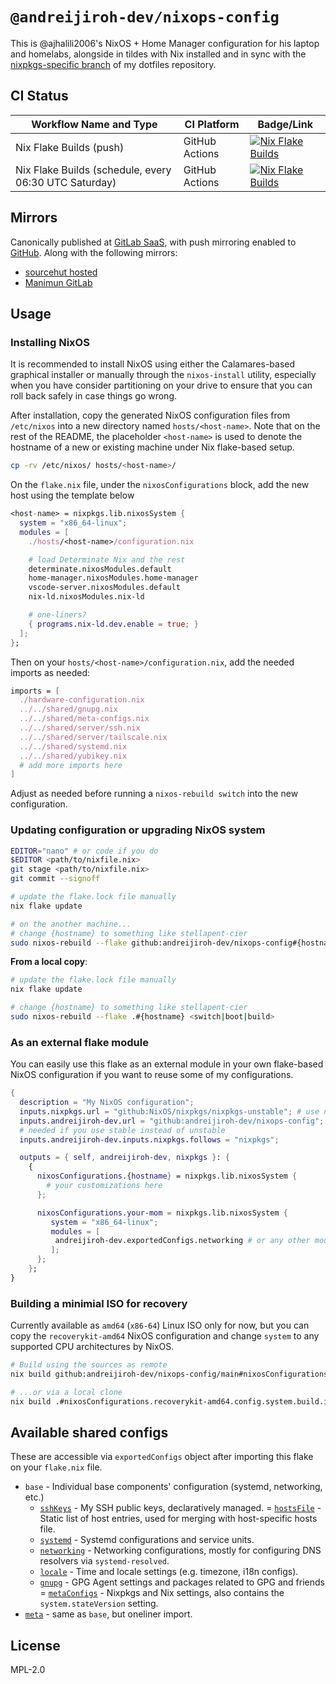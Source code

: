 # `@andreijiroh-dev/nixops-config`

This is @ajhalili2006's NixOS + Home Manager configuration for his laptop and homelabs,
alongside in tildes with Nix installed and in sync with the [nixpkgs-specific branch][nix-dots]
of my dotfiles repository.

[nix-dots]: https://gitlab.com/andreijiroh-dev/dotfiles/tree/nixpkgs

## CI Status

| Workflow Name and Type | CI Platform | Badge/Link |
| --- | --- | --- |
| Nix Flake Builds (push) | GitHub Actions | [![Nix Flake Builds](https://github.com/andreijiroh-dev/nixops-config/actions/workflows/update-flakes.yml/badge.svg)](https://github.com/andreijiroh-dev/nixops-config/actions/workflows/update-flakes.yml) |
| Nix Flake Builds (schedule, every 06:30 UTC Saturday) | GitHub Actions | [![Nix Flake Builds](https://github.com/andreijiroh-dev/nixops-config/actions/workflows/update-flakes.yml/badge.svg?event=schedule)](https://github.com/andreijiroh-dev/nixops-config/actions/workflows/update-flakes.yml) |

## Mirrors

Canonically published at [GitLab SaaS](https://gitlab.com/andreijiroh-dev/nixops-config),
with push mirroring enabled to [GitHub](https://github.com/andreijiroh-dev/nixops-config).
Along with the following mirrors:

- [sourcehut hosted](https://sr.ht/~ajhalili2006/nixops-config)
- [Manimun GitLab](https://mau.dev/andreijiroh-dev/nixops-config)

## Usage

### Installing NixOS

It is recommended to install NixOS using either the Calamares-based graphical
installer or manually through the `nixos-install` utility, especially
when you have consider partitioning on your drive to ensure that you can roll back
safely in case things go wrong.

After installation, copy the generated NixOS configuration files from `/etc/nixos`
into a new directory named `hosts/<host-name>`. Note that on the rest of
the README, the placeholder `<host-name>` is used to denote the hostname of a new
or existing machine under Nix flake-based setup.

```bash
cp -rv /etc/nixos/ hosts/<host-name>/
```

On the `flake.nix` file, under the `nixosConfigurations` block, add the new host using the template below

```nix
<host-name> = nixpkgs.lib.nixosSystem {
  system = "x86_64-linux";
  modules = [
    ./hosts/<host-name>/configuration.nix

    # load Determinate Nix and the rest
    determinate.nixosModules.default
    home-manager.nixosModules.home-manager
    vscode-server.nixosModules.default
    nix-ld.nixosModules.nix-ld

    # one-liners?
    { programs.nix-ld.dev.enable = true; }
  ];
};
```

Then on your `hosts/<host-name>/configuration.nix`, add the needed imports
as needed:

```nix
imports = [
  ./hardware-configuration.nix
  ../../shared/gnupg.nix
  ../../shared/meta-configs.nix
  ../../shared/server/ssh.nix
  ../../shared/server/tailscale.nix
  ../../shared/systemd.nix
  ../../shared/yubikey.nix
  # add more imports here
]
```

Adjust as needed before running a `nixos-rebuild switch` into the new configuration.

### Updating configuration or upgrading NixOS system

```bash
EDITOR="nano" # or code if you do
$EDITOR <path/to/nixfile.nix>
git stage <path/to/nixfile.nix>
git commit --signoff

# update the flake.lock file manually
nix flake update

# on the another machine...
# change {hostname} to something like stellapent-cier
sudo nixos-rebuild --flake github:andreijiroh-dev/nixops-config#{hostname} <switch|boot|build>
```

**From a local copy**:

```bash
# update the flake.lock file manually
nix flake update

# change {hostname} to something like stellapent-cier
sudo nixos-rebuild --flake .#{hostname} <switch|boot|build>
```

### As an external flake module

You can easily use this flake as an external module in your own flake-based NixOS configuration
if you want to reuse some of my configurations.

```nix
{
  description = "My NixOS configuration";
  inputs.nixpkgs.url = "github:NixOS/nixpkgs/nixpkgs-unstable"; # use nixos-unstable instead if preferred
  inputs.andreijiroh-dev.url = "github:andreijiroh-dev/nixops-config";
  # needed if you use stable instead of unstable
  inputs.andreijiroh-dev.inputs.nixpkgs.follows = "nixpkgs";

  outputs = { self, andreijiroh-dev, nixpkgs }: {
    {
      nixosConfigurations.{hostname} = nixpkgs.lib.nixosSystem {
        # your customizations here
      };

      nixosConfigurations.your-mom = nixpkgs.lib.nixosSystem {
         system = "x86_64-linux";
         modules = [
          andreijiroh-dev.exportedConfigs.networking # or any other modules
         ];
      };
    };
}
```

### Building a minimial ISO for recovery

Currently available as `amd64` (`x86-64`) Linux ISO only for now, but you can copy
the `recoverykit-amd64` NixOS configuration and change `system` to any supported CPU
architectures by NixOS.

```bash
# Build using the sources as remote
nix build github:andreijiroh-dev/nixops-config/main#nixosConfigurations.recoverykit-amd64.config.system.build.isoImage

# ...or via a local clone
nix build .#nixosConfigurations.recoverykit-amd64.config.system.build.isoImage
```

## Available shared configs

These are accessible via `exportedConfigs` object after importing this flake on your `flake.nix` file.

- `base` - Individual base components' configuration (systemd, networking, etc.)
  - [`sshKeys`](./shared/ssh-keys.nix) - My SSH public keys, declaratively managed.
  = [`hostsFile`](./shared/hosts-file.nix) - Static list of host entries, used for merging with host-specific hosts file.
  - [`systemd`](./shared/systemd.nix) - Systemd configurations and service units.
  - [`networking`](./shared/networking.nix) - Networking configurations, mostly for configuring DNS resolvers via `systemd-resolved`.
  - [`locale`](./shared/locale.nix) - Time and locale settings (e.g. timezone, i18n configs).
  - [`gnupg`](./shared/gnupg.nix) - GPG Agent settings and packages related to GPG and friends
  = [`metaConfigs`](./shared/meta-configs.nix) - Nixpkgs and Nix settings, also contains the `system.stateVersion` setting.
- [`meta`](./shared/meta.nix) - same as `base`, but oneliner import.

## License

MPL-2.0
